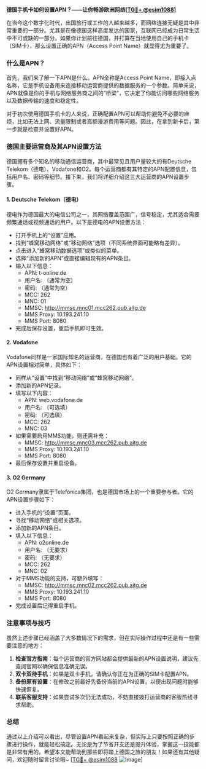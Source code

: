 **德国手机卡如何设置APN？——让你畅游欧洲网络[[TG💪+ @esim1088](https://t.me/s/esim1088)]**

在当今这个数字化时代，出国旅行或工作的人越来越多，而网络连接无疑是其中非常重要的一部分。尤其是在像德国这样高度发达的国家，互联网已经成为日常生活中不可或缺的一部分。如果你计划前往德国，并打算在当地使用自己的手机卡（SIM卡），那么设置正确的APN（Access Point Name）就显得尤为重要了。

### 什么是APN？

首先，我们来了解一下APN是什么。APN全称是Access Point Name，即接入点名称，它是手机设备用来连接移动运营商提供的数据服务的一个参数。简单来说，APN就像是你的手机与网络服务商之间的“桥梁”，它决定了你能访问哪些网络服务以及数据传输的速度和稳定性。

对于初次使用德国手机卡的人来说，正确配置APN可以帮助你避免不必要的麻烦，比如无法上网、流量限制或者高额漫游费用等问题。因此，在拿到新卡后，第一步就是检查并设置好APN。

### 德国主要运营商及其APN设置方法

德国拥有多个知名的移动通信运营商，其中最常见且用户量较大的有Deutsche Telekom（德电）、Vodafone和O2。每个运营商都有其特定的APN配置信息，包括用户名、密码等细节。接下来，我们将详细介绍这三大运营商的APN设置步骤。

#### 1. Deutsche Telekom（德电）

德电作为德国最大的电信公司之一，其网络覆盖范围广，信号稳定，尤其适合需要频繁通话或视频通话的用户。以下是德电的APN设置方法：

- 打开手机上的“设置”应用。
- 找到“蜂窝移动网络”或“移动网络”选项（不同系统界面可能略有差异）。
- 点击进入“蜂窝移动数据选项”或类似的菜单。
- 选择“添加新的APN”或直接编辑现有的APN条目。
- 输入以下信息：
  - APN: t-online.de
  - 用户名: （通常为空）
  - 密码: （通常为空）
  - MCC: 262
  - MNC: 01
  - MMSC: http://mmsc.mnc01.mcc262.pub.aitg.de
  - MMS Proxy: 10.193.241.10
  - MMS Port: 8080
- 完成后保存设置，重启手机即可生效。

#### 2. Vodafone

Vodafone同样是一家国际知名的运营商，在德国也有着广泛的用户基础。它的APN设置相对简单，具体如下：

- 同样从“设置”中找到“移动网络”或“蜂窝移动网络”。
- 添加新的APN记录。
- 填写以下内容：
  - APN: web.vodafone.de
  - 用户名: （可选填）
  - 密码: （可选填）
  - MCC: 262
  - MNC: 03
- 如果需要启用MMS功能，则还需补充：
  - MMSC: http://mmsc.mnc03.mcc262.pub.aitg.de
  - MMS Proxy: 10.193.241.10
  - MMS Port: 8080
- 最后保存设置并重启设备。

#### 3. O2 Germany

O2 Germany隶属于Telefónica集团，也是德国市场上的一个重要参与者。它的APN设置步骤如下：

- 进入手机的“设置”页面。
- 寻找“移动网络”或相关选项。
- 添加新的APN条目。
- 填入以下信息：
  - APN: o2online.de
  - 用户名: （无要求）
  - 密码: （无要求）
  - MCC: 262
  - MNC: 02
- 对于MMS功能的支持，可额外填写：
  - MMSC: http://mmsc.mnc02.mcc262.pub.aitg.de
  - MMS Proxy: 10.193.241.10
  - MMS Port: 8080
- 完成设置后记得重启手机。

### 注意事项与技巧

虽然上述步骤已经涵盖了大多数情况下的需求，但在实际操作过程中还是有一些需要注意的地方：

1. **检查官方指南**：每个运营商的官方网站都会提供最新的APN设置说明，建议先查阅官网以确保信息准确无误。
2. **双卡双待手机**：如果是双卡手机，请确认你正在为正确的SIM卡配置APN。
3. **备份原有设置**：在修改之前最好先备份当前的APN设置，以便出现问题时能够快速恢复。
4. **联系客服支持**：如果尝试多次仍无法成功，不妨直接拨打运营商的客服热线寻求帮助。

### 总结

通过以上介绍可以看出，尽管设置APN看起来复杂，但实际上只要按照正确的步骤进行操作，就能轻松搞定。无论是为了节省开支还是提升体验，掌握这一技能都是非常有用的。希望本文能帮助到那些即将踏上德国之旅的朋友！如果还有其他疑问，欢迎随时留言讨论哦~ [[TG💪+ @esim1088](https://t.me/s/esim1088) ![Image](https://i.postimg.cc/4NQfJmqS/Snipaste-2025-05-13-00-14-12.png)]